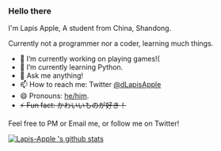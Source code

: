 ### Hello there
I'm Lapis Apple, 
A student from China, Shandong.

Currently not a programmer nor a coder, learning much things.

- 🔭 I’m currently working on playing games!(
- 🌱 I’m currently learning Python.
- 💬 Ask me anything!
- 📫 How to reach me: Twitter [@dLapisApple](https://twitter.com/dLapisApple)
- 😄 Pronouns: [he/him](https://pronoun.is/he).
- ~~⚡ Fun fact: かわいいものが好き！~~

Feel free to PM or Email me, or follow me on Twitter!

<!--
**Lapis-Apple/Lapis-Apple** is a ✨ _special_ ✨ repository because its `README.md` (this file) appears on your GitHub profile.

Here are some ideas to get you started:

- 🔭 I’m currently working on ...
- 🌱 I’m currently learning ...
- 👯 I’m looking to collaborate on ...
- 🤔 I’m looking for help with ...
- 💬 Ask me about ...
- 📫 How to reach me: ...
- 😄 Pronouns: ...
- ⚡ Fun fact: ...
-->

[![Lapis-Apple 's github stats](https://github-readme-stats.vercel.app/api?username=Lapis-Apple&show_icons=true&count_private=true&include_all_commits=true&hide=contribs,prs)](https://github.com/Lapis-Apple/github-readme-stats)

